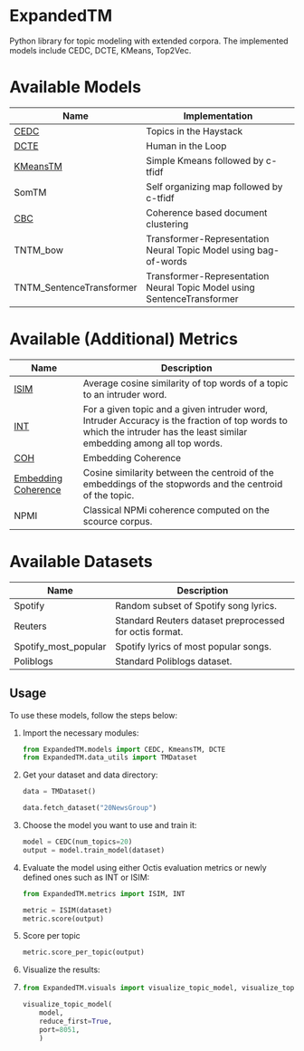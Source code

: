 # ExpandedTM
Python library for topic modeling with extended corpora.
The implemented models include CEDC, DCTE, KMeans, Top2Vec.


Available Models
=================

| **Name**                                                                                                                                      | **Implementation**                                                      |
| --------------------------------------------------------------------------------------------------------------------------------------------- | ----------------------------------------------------------------------- |
| [CEDC](https://direct.mit.edu/coli/article/doi/10.1162/coli_a_00506/118990/Topics-in-the-Haystack-Enhancing-Topic-Quality?searchresult=1)     | Topics in the Haystack                                                  |
| [DCTE](https://arxiv.org/pdf/2212.09422.pdf)                                                                                                  | Human in the Loop                                                       |
| [KMeansTM](https://direct.mit.edu/coli/article/doi/10.1162/coli_a_00506/118990/Topics-in-the-Haystack-Enhancing-Topic-Quality?searchresult=1) | Simple Kmeans followed by c-tfidf                                       |
| SomTM                                                                                                                                         | Self organizing map followed by c-tfidf                                 |
| [CBC](https://ieeexplore.ieee.org/abstract/document/10066754)                                                                                 | Coherence based document clustering                                     |
| TNTM_bow                                                                                                                                      | Transformer-Representation Neural Topic Model using bag-of-words        |
| TNTM_SentenceTransformer                                                                                                                      | Transformer-Representation Neural Topic Model using SentenceTransformer |

Available (Additional) Metrics
=================

| **Name**                                                                                                                                                 | **Description**                                                                                                                                                        |
| -------------------------------------------------------------------------------------------------------------------------------------------------------- | ---------------------------------------------------------------------------------------------------------------------------------------------------------------------- |
| [ISIM](https://direct.mit.edu/coli/article/doi/10.1162/coli_a_00506/118990/Topics-in-the-Haystack-Enhancing-Topic-Quality?searchresult=1)                | Average cosine similarity of top words of a topic to an intruder word.                                                                                                 |
| [INT](https://direct.mit.edu/coli/article/doi/10.1162/coli_a_00506/118990/Topics-in-the-Haystack-Enhancing-Topic-Quality?searchresult=1)                 | For a given topic and a given intruder word, Intruder Accuracy is the fraction of top words to which the intruder has the least similar embedding among all top words. |
| [COH](https://direct.mit.edu/coli/article/doi/10.1162/coli_a_00506/118990/Topics-in-the-Haystack-Enhancing-Topic-Quality?searchresult=1)                 | Embedding Coherence                                                                                                                                                    |
| [Embedding Coherence](https://direct.mit.edu/coli/article/doi/10.1162/coli_a_00506/118990/Topics-in-the-Haystack-Enhancing-Topic-Quality?searchresult=1) | Cosine similarity between the centroid of the embeddings of the stopwords and the centroid of the topic.                                                               |
| NPMI                                                                                                                                                     | Classical NPMi coherence computed on the scource corpus.                                                                                                               |




Available Datasets
=================

| **Name**             | **Description**                                         |
| -------------------- | ------------------------------------------------------- |
| Spotify              | Random subset of Spotify song lyrics.                   |
| Reuters              | Standard Reuters dataset preprocessed for octis format. |
| Spotify_most_popular | Spotify lyrics of most popular songs.                   |
| Poliblogs            | Standard Poliblogs dataset.                             |

## Usage

To use these models, follow the steps below:

1. Import the necessary modules:

    ```python
    from ExpandedTM.models import CEDC, KmeansTM, DCTE
    from ExpandedTM.data_utils import TMDataset
    ```

2. Get your dataset and data directory:

    ```python
    data = TMDataset()

    data.fetch_dataset("20NewsGroup")
    ```

3. Choose the model you want to use and train it:

    ```python
    model = CEDC(num_topics=20)
    output = model.train_model(dataset)
    ```

4. Evaluate the model using either Octis evaluation metrics or newly defined ones such as INT or ISIM:

    ```python
    from ExpandedTM.metrics import ISIM, INT

    metric = ISIM(dataset)
    metric.score(output)
    ```

5. Score per topic


    ```python
    metric.score_per_topic(output)
    ```

6. Visualize the results:
7. 
    ```python
    from ExpandedTM.visuals import visualize_topic_model, visualize_topics

    visualize_topic_model(
        model, 
        reduce_first=True, 
        port=8051,
        )
    ```
